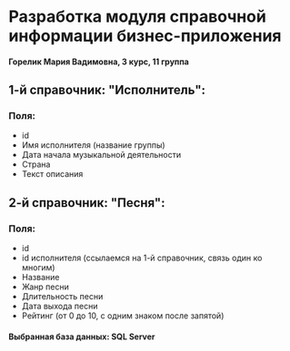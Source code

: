 # Разработка модуля справочной информации бизнес-приложения
#### Горелик Мария Вадимовна, 3 курс, 11 группа
## 1-й справочник: "Исполнитель":
### Поля:
- id
- Имя исполнителя (название группы)
- Дата начала музыкальной деятельности
- Страна
- Текст описания
## 2-й справочник: "Песня":
### Поля:
- id
- id исполнителя (ссылаемся на 1-й справочник, связь один ко многим)
- Название
- Жанр песни
- Длительность песни
- Дата выхода песни
- Рейтинг (от 0 до 10, с одним знаком после запятой)
#### Выбранная база данных: SQL Server

